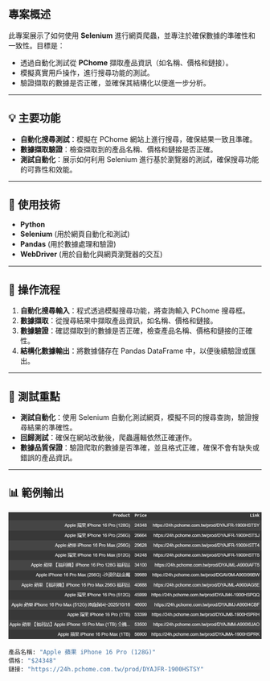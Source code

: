 ## 專案概述
此專案展示了如何使用 **Selenium** 進行網頁爬蟲，並專注於確保數據的準確性和一致性。目標是：
* 透過自動化測試從 **PChome** 擷取產品資訊（如名稱、價格和鏈接）。
* 模擬真實用戶操作，進行搜尋功能的測試。
* 驗證擷取的數據是否正確，並確保其結構化以便進一步分析。

---

## 💡 主要功能
- **自動化搜尋測試**：模擬在 PChome 網站上進行搜尋，確保結果一致且準確。
- **數據擷取驗證**：檢查擷取到的產品名稱、價格和鏈接是否正確。
- **測試自動化**：展示如何利用 Selenium 進行基於瀏覽器的測試，確保搜尋功能的可靠性和效能。

---

## 🔧 使用技術
- **Python**
- **Selenium** (用於網頁自動化和測試)
- **Pandas** (用於數據處理和驗證)
- **WebDriver** (用於自動化與網頁瀏覽器的交互)

---

## 🚜 操作流程
1. **自動化搜尋輸入**：程式透過模擬搜尋功能，將查詢輸入 PChome 搜尋框。
2. **數據擷取**：從搜尋結果中擷取產品資訊，如名稱、價格和鏈接。
3. **數據驗證**：確認擷取到的數據是否正確，檢查產品名稱、價格和鏈接的正確性。
4. **結構化數據輸出**：將數據儲存在 Pandas DataFrame 中，以便後續驗證或匯出。

---

## 🧪 測試重點
- **測試自動化**：使用 Selenium 自動化測試網頁，模擬不同的搜尋查詢，驗證搜尋結果的準確性。
- **回歸測試**：確保在網站改動後，爬蟲邏輯依然正確運作。
- **數據品質保證**：驗證爬取的數據是否準確，並且格式正確，確保不會有缺失或錯誤的產品資訊。

---

## 📊 範例輸出
![結果](Result.png)
```python
產品名稱: "Apple 蘋果 iPhone 16 Pro (128G)"
價格: "$24348"
鏈接: "https://24h.pchome.com.tw/prod/DYAJFR-1900HSTSY"


